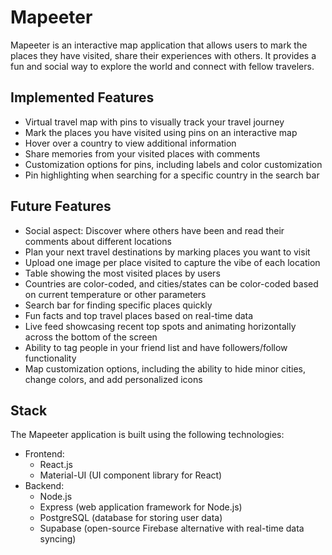 # Mapeeter

Mapeeter is an interactive map application that allows users to mark the places they have visited, share their experiences with others. It provides a fun and social way to explore the world and connect with fellow travelers.

## Implemented Features

- Virtual travel map with pins to visually track your travel journey
- Mark the places you have visited using pins on an interactive map
- Hover over a country to view additional information
- Share memories from your visited places with comments
- Customization options for pins, including labels and color customization
- Pin highlighting when searching for a specific country in the search bar

## Future Features

- Social aspect: Discover where others have been and read their comments about different locations
- Plan your next travel destinations by marking places you want to visit
- Upload one image per place visited to capture the vibe of each location
- Table showing the most visited places by users
- Countries are color-coded, and cities/states can be color-coded based on current temperature or other parameters
- Search bar for finding specific places quickly
- Fun facts and top travel places based on real-time data
- Live feed showcasing recent top spots and animating horizontally across the bottom of the screen
- Ability to tag people in your friend list and have followers/follow functionality
- Map customization options, including the ability to hide minor cities, change colors, and add personalized icons

## Stack

The Mapeeter application is built using the following technologies:

- Frontend:
  - React.js
  - Material-UI (UI component library for React)
- Backend:
  - Node.js
  - Express (web application framework for Node.js)
  - PostgreSQL (database for storing user data)
  - Supabase (open-source Firebase alternative with real-time data syncing)

